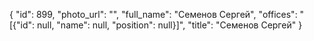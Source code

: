{
    "id": 899,
    "photo_url": "",
    "full_name": "Семенов Сергей",
    "offices": "[{\"id\": null, \"name\": null, \"position\": null}]",
    "title": "Семенов Сергей"
}